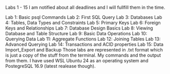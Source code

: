 Labs 1 - 15
I am notified about all deadlines and I will fullfill them in the time.

Lab 1: Basic psql Commands
Lab 2: First SQL Query
Lab 3: Databases
Lab 4: Tables, Data Types and Constraints
Lab 5: Primary Keys
Lab 6: Foreign Keys and Relationships
Lab 7: Database Design Basics
Lab 8: Viewing Database and Table Structure
Lab 9: Basic Data Operations
Lab 10: Querying Data
Lab 11: Aggregate Functions
Lab 12: Joining Tables
Lab 13: Advanced Querying
Lab 14: Transactions and ACID properties
Lab 15: Data Import_Export and Backup
Those labs are represented in .txt format which is just a copy of the stuff from the terminal. My commands and the output from them. I have used WSL Ubuntu 24 as an operating system and PostegreSQL 16.9 (latest realease though).